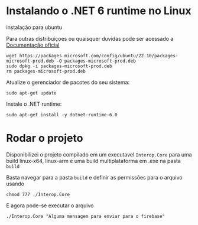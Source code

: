 # Instalando o .NET 6 runtime no Linux

instalação para ubuntu

Para outras distribuiçoes ou quaisquer duvidas pode ser acessado a [Documentação oficial](https://learn.microsoft.com/pt-br/dotnet/core/install/linux)



```
wget https://packages.microsoft.com/config/ubuntu/22.10/packages-microsoft-prod.deb -O packages-microsoft-prod.deb
sudo dpkg -i packages-microsoft-prod.deb
rm packages-microsoft-prod.deb
```

Atualize o gerenciador de pacotes do seu sistema:


```
sudo apt-get update
```

Instale o .NET runtime:

```
sudo apt-get install -y dotnet-runtime-6.0
```

# Rodar o projeto

Disponibilizei o projeto compilado em um executavel ``Interop.Core`` para uma build linux-x64, linux-arm e uma build multiplataforma em .exe na pasta ``build``

Basta navegar para a pasta ``build`` e definir as permissões para o arquivo usando 
```
chmod 777 ./Interop.Core
```

E agora pode-se executar o arquivo
```
./Interop.Core "Alguma mensagem para enviar para o firebase"
```
